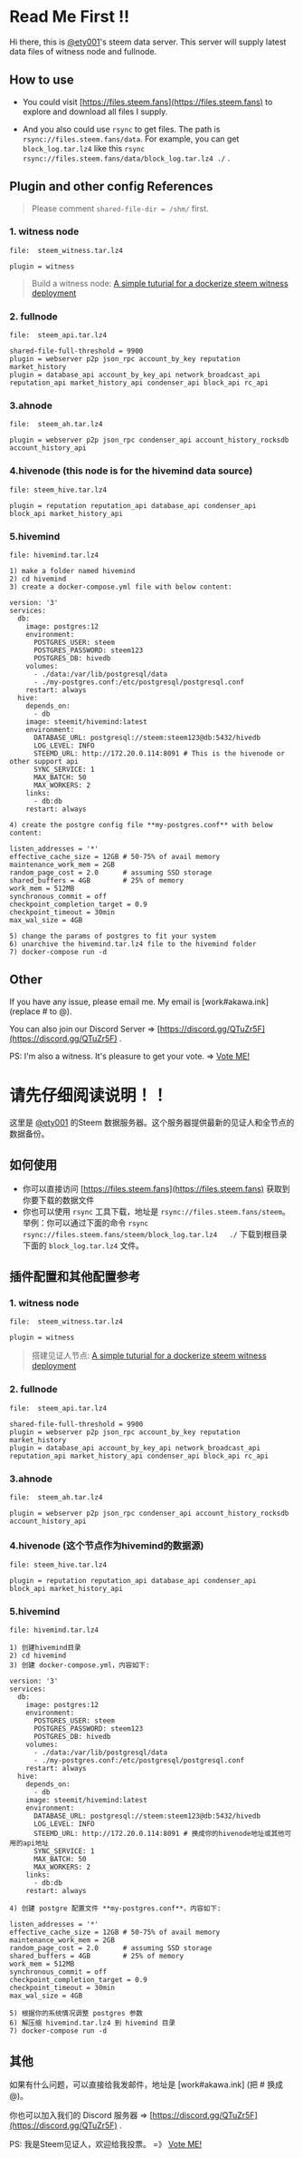 # Read Me First !!

Hi there, this is [@ety001](https://steemit.com/@ety001)'s steem data server. This server will supply latest data files of witness node and fullnode.

## How to use

* You could visit [https://files.steem.fans](https://files.steem.fans) to explore and download all files I supply.

* And you also could use `rsync` to get files. The path is `rsync://files.steem.fans/data`. For example, you can get `block_log.tar.lz4` like this `rsync rsync://files.steem.fans/data/block_log.tar.lz4 ./` .

## Plugin and other config References

> Please comment `shared-file-dir = /shm/` first.

### 1. witness node
```
file:  steem_witness.tar.lz4

plugin = witness
```
> Build a witness node: [A simple tuturial for a dockerize steem witness deployment](https://steemit.com/steem/@ety001/a-simple-tuturial-for-a-dockerize-steem-witness-deployment)

### 2. fullnode
```
file:  steem_api.tar.lz4

shared-file-full-threshold = 9900
plugin = webserver p2p json_rpc account_by_key reputation market_history
plugin = database_api account_by_key_api network_broadcast_api reputation_api market_history_api condenser_api block_api rc_api
```

### 3.ahnode
```
file:  steem_ah.tar.lz4

plugin = webserver p2p json_rpc condenser_api account_history_rocksdb account_history_api
```

### 4.hivenode (this node is for the hivemind data source)
```
file: steem_hive.tar.lz4

plugin = reputation reputation_api database_api condenser_api block_api market_history_api
```

### 5.hivemind
```
file: hivemind.tar.lz4

1) make a folder named hivemind
2) cd hivemind
3) create a docker-compose.yml file with below content:

version: '3'
services:
  db:
    image: postgres:12
    environment:
      POSTGRES_USER: steem
      POSTGRES_PASSWORD: steem123
      POSTGRES_DB: hivedb
    volumes:
      - ./data:/var/lib/postgresql/data
      - ./my-postgres.conf:/etc/postgresql/postgresql.conf
    restart: always
  hive:
    depends_on:
      - db
    image: steemit/hivemind:latest
    environment:
      DATABASE_URL: postgresql://steem:steem123@db:5432/hivedb
      LOG_LEVEL: INFO
      STEEMD_URL: http://172.20.0.114:8091 # This is the hivenode or other support api
      SYNC_SERVICE: 1
      MAX_BATCH: 50
      MAX_WORKERS: 2
    links:
      - db:db
    restart: always

4) create the postgre config file **my-postgres.conf** with below content:

listen_addresses = '*'
effective_cache_size = 12GB # 50-75% of avail memory
maintenance_work_mem = 2GB
random_page_cost = 2.0      # assuming SSD storage
shared_buffers = 4GB        # 25% of memory
work_mem = 512MB
synchronous_commit = off
checkpoint_completion_target = 0.9
checkpoint_timeout = 30min
max_wal_size = 4GB

5) change the params of postgres to fit your system
6) unarchive the hivemind.tar.lz4 file to the hivemind folder
7) docker-compose run -d
```

## Other

If you have any issue, please email me. My email is [work#akawa.ink] (replace # to @).

You can also join our Discord Server => [https://discord.gg/QTuZr5F](https://discord.gg/QTuZr5F) .

PS: I'm also a witness. It's pleasure to get your vote. => [Vote ME!](https://auth.steem.fans/sign/account_witness_vote?approve=1&witness=ety001)



# 请先仔细阅读说明！！

这里是 [@ety001](https://steemit.com/@ety001) 的Steem 数据服务器。这个服务器提供最新的见证人和全节点的数据备份。

## 如何使用

* 你可以直接访问 [https://files.steem.fans](https://files.steem.fans) 获取到你要下载的数据文件
* 你也可以使用 `rsync` 工具下载，地址是 `rsync://files.steem.fans/steem`。举例：你可以通过下面的命令 `rsync   rsync://files.steem.fans/steem/block_log.tar.lz4   ./` 下载到根目录下面的 `block_log.tar.lz4` 文件。

## 插件配置和其他配置参考

### 1. witness node
```
file:  steem_witness.tar.lz4

plugin = witness
```
> 搭建见证人节点: [A simple tuturial for a dockerize steem witness deployment](https://steemit.com/steem/@ety001/a-simple-tuturial-for-a-dockerize-steem-witness-deployment)

### 2. fullnode
```
file:  steem_api.tar.lz4

shared-file-full-threshold = 9900
plugin = webserver p2p json_rpc account_by_key reputation market_history
plugin = database_api account_by_key_api network_broadcast_api reputation_api market_history_api condenser_api block_api rc_api
```

### 3.ahnode
```
file:  steem_ah.tar.lz4

plugin = webserver p2p json_rpc condenser_api account_history_rocksdb account_history_api
```

### 4.hivenode (这个节点作为hivemind的数据源)
```
file: steem_hive.tar.lz4

plugin = reputation reputation_api database_api condenser_api block_api market_history_api
```

### 5.hivemind
```
file: hivemind.tar.lz4

1) 创建hivemind目录
2) cd hivemind
3) 创建 docker-compose.yml，内容如下:

version: '3'
services:
  db:
    image: postgres:12
    environment:
      POSTGRES_USER: steem
      POSTGRES_PASSWORD: steem123
      POSTGRES_DB: hivedb
    volumes:
      - ./data:/var/lib/postgresql/data
      - ./my-postgres.conf:/etc/postgresql/postgresql.conf
    restart: always
  hive:
    depends_on:
      - db
    image: steemit/hivemind:latest
    environment:
      DATABASE_URL: postgresql://steem:steem123@db:5432/hivedb
      LOG_LEVEL: INFO
      STEEMD_URL: http://172.20.0.114:8091 # 换成你的hivenode地址或其他可用的api地址
      SYNC_SERVICE: 1
      MAX_BATCH: 50
      MAX_WORKERS: 2
    links:
      - db:db
    restart: always

4) 创建 postgre 配置文件 **my-postgres.conf**，内容如下:

listen_addresses = '*'
effective_cache_size = 12GB # 50-75% of avail memory
maintenance_work_mem = 2GB
random_page_cost = 2.0      # assuming SSD storage
shared_buffers = 4GB        # 25% of memory
work_mem = 512MB
synchronous_commit = off
checkpoint_completion_target = 0.9
checkpoint_timeout = 30min
max_wal_size = 4GB

5) 根据你的系统情况调整 postgres 参数
6) 解压缩 hivemind.tar.lz4 到 hivemind 目录
7) docker-compose run -d
```

## 其他

如果有什么问题，可以直接给我发邮件，地址是 [work#akawa.ink] (把 # 换成 @)。

你也可以加入我们的 Discord 服务器 => [https://discord.gg/QTuZr5F](https://discord.gg/QTuZr5F) .

PS: 我是Steem见证人，欢迎给我投票。 =》 [Vote ME!](https://auth.steem.fans/sign/account_witness_vote?approve=1&witness=ety001)
